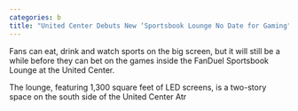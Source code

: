 ```yaml
---
categories: b
title: "United Center Debuts New ‘Sportsbook Lounge No Date for Gaming"
---
```


Fans can eat, drink and watch sports on the big screen, but it will still be a while before they can bet on the games inside the FanDuel Sportsbook Lounge at the United Center.



The lounge, featuring 1,300 square feet of LED screens, is a two-story space on the south side of the United Center Atr